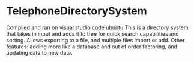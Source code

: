 # TelephoneDirectorySystem
Complied and ran on visual studio code ubuntu
This is a directory system that takes in input and adds it to tree for quick search capabilities and sorting.
Allows exporting to a file, and multiple files import or add.
Other features: adding more like a database and out of order factoring, and updating data to new data.
